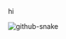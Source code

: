 hi

<picture>
  <source media="(prefers-color-scheme: dark)" srcset="https://raw.githubusercontent.com/PaddyZz/PaddyZz/output-v005/github-contribution-grid-snake-dark_v005.svg" />
  <source media="(prefers-color-scheme: light)" srcset="https://raw.githubusercontent.com/PaddyZz/PaddyZz/output/github-contribution-grid-snake.svg" />
  <img alt="github-snake" src="https://raw.githubusercontent.com/PaddyZz/PaddyZz/output/github-contribution-grid-snake.svg" />
</picture>
